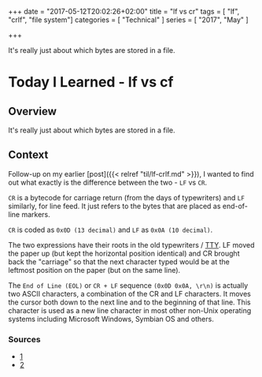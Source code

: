 +++
date = "2017-05-12T20:02:26+02:00"
title = "lf vs cr"
tags = [ "lf", "crlf", "file system"]
categories = [ "Technical" ]
series = [ "2017", "May" ]

+++

It's really just about which bytes are stored in a file.

<!--more-->

# Today I Learned - lf vs  cf

## Overview

It's really just about which bytes are stored in a file.

## Context

Follow-up on my earlier [post]({{< relref "til/lf-crlf.md" >}}), I wanted to find out what exactly is the difference between the two - `LF` vs `CR`.

`CR` is a bytecode for carriage return (from the days of typewriters) and `LF` similarly, for line feed. It just refers to the bytes that are placed as end-of-line markers.

`CR` is coded as `0x0D (13 decimal)` and `LF` as `0x0A (10 decimal)`.

The two expressions have their roots in the old typewriters / [TTY](http://www.abouttty.com/Whatis.html). LF moved the paper up (but kept the horizontal position identical) and CR brought back the "carriage" so that the next character typed would be at the leftmost position on the paper (but on the same line).

The `End of Line (EOL)` or `CR + LF` sequence `(0x0D 0x0A, \r\n)` is actually two ASCII characters, a combination of the CR and LF characters. It moves the cursor both down to the next line and to the beginning of that line. This character is used as a new line character in most other non-Unix operating systems including Microsoft Windows, Symbian OS and others.

### Sources

* [1](http://stackoverflow.com/questions/1552749/difference-between-cr-lf-lf-and-cr-line-break-types)
* [2](https://en.wikipedia.org/wiki/Newline)